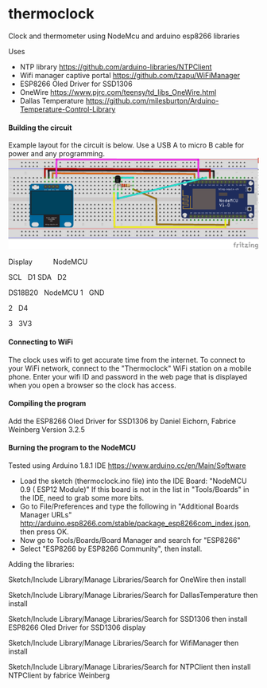 # thermoclock
Clock and thermometer using NodeMcu and arduino esp8266 libraries

Uses 
* NTP library https://github.com/arduino-libraries/NTPClient
* Wifi manager captive portal https://github.com/tzapu/WiFiManager
* ESP8266 Oled Driver for SSD1306
* OneWire https://www.pjrc.com/teensy/td_libs_OneWire.html
* Dallas Temperature https://github.com/milesburton/Arduino-Temperature-Control-Library

#### Building the circuit
Example layout for the circuit is below. Use a USB A to micro B cable for power and any programming.
![Layout](thermoclock_bb.png "Breadboard Layout")

Display&emsp;&emsp;&emsp;NodeMCU

SCL&nbsp;&nbsp;&nbsp;D1
SDA&nbsp;&nbsp;&nbsp;D2

DS18B20&nbsp;&nbsp;&nbsp;NodeMCU
1&nbsp;&nbsp;&nbsp;GND

2&nbsp;&nbsp;&nbsp;D4

3&nbsp;&nbsp;&nbsp;3V3
#### Connecting to WiFi ####
The clock uses wifi to get accurate time from the internet. To connect to your WiFi network, connect to the "Thermoclock" WiFi station on a mobile phone. Enter your wifi ID and password in the web page that is displayed when you open a browser so the clock has access.
#### Compiling the program
Add the ESP8266 Oled Driver for SSD1306 by Daniel Eichorn, Fabrice Weinberg Version 3.2.5

#### Burning the program to the NodeMCU
Tested using Arduino 1.8.1 IDE https://www.arduino.cc/en/Main/Software
* Load the sketch (thermoclock.ino file) into the IDE
Board: "NodeMCU 0.9 ( ESP12 Module)"
If this board is not in the list in "Tools/Boards" in the IDE, need to grab some more bits. 
* Go to File/Preferences and type the following in "Additional Boards Manager URLs" http://arduino.esp8266.com/stable/package_esp8266com_index.json, then press OK. 
* Now go to Tools/Boards/Board Manager and search for "ESP8266"
* Select "ESP8266 by ESP8266 Community", then install.
 
Adding the libraries:

Sketch/Include Library/Manage Libraries/Search for OneWire then install

Sketch/Include Library/Manage Libraries/Search for DallasTemperature then install

Sketch/Include Library/Manage Libraries/Search for SSD1306 then install ESP8266 Oled Driver for SSD1306 display

Sketch/Include Library/Manage Libraries/Search for WifiManager then install

Sketch/Include Library/Manage Libraries/Search for NTPClient then install NTPClient by fabrice Weinberg
